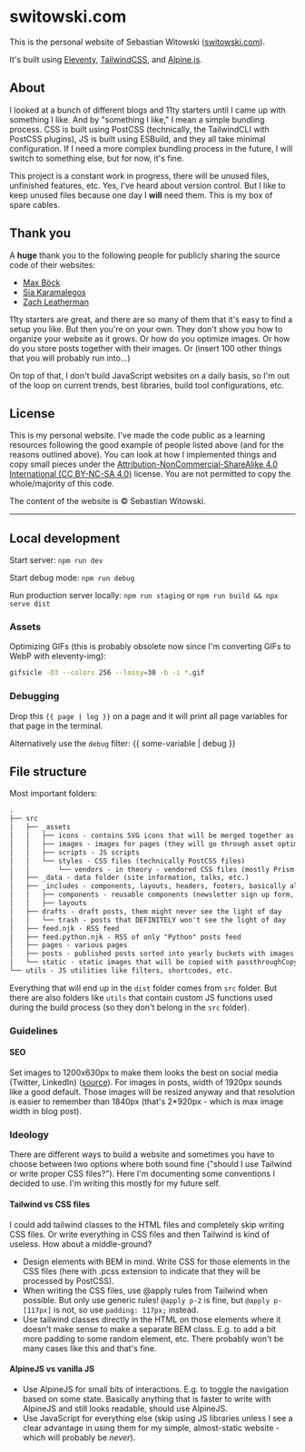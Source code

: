 # switowski.com

This is the personal website of Sebastian Witowski ([switowski.com](https://switowski.com)).

It's built using [Eleventy](https://www.11ty.dev/), [TailwindCSS](https://tailwindcss.com/), and [Alpine.js](https://alpinejs.dev/).

## About

I looked at a bunch of different blogs and 11ty starters until I came up with something I like. And by "something I like," I mean a simple bundling process. CSS is built using PostCSS (technically, the TailwindCLI with PostCSS plugins), JS is built using ESBuild, and they all take minimal configuration. If I need a more complex bundling process in the future, I will switch to something else, but for now, it's fine.

This project is a constant work in progress, there will be unused files, unfinished features, etc. Yes, I've heard about version control. But I like to keep unused files because one day I **will** need them. This is my box of spare cables.

## Thank you

A **huge** thank you to the following people for publicly sharing the source code of their websites:

* [Max Böck](https://mxb.dev/)
* [Sia Karamalegos](https://sia.codes/)
* [Zach Leatherman](https://www.zachleat.com/)

11ty starters are great, and there are so many of them that it's easy to find a setup you like. But then you're on your own. They don't show you how to organize your website as it grows. Or how do you optimize images. Or how do you store posts together with their images. Or (insert 100 other things that you will probably run into...)

On top of that, I don't build JavaScript websites on a daily basis, so I'm out of the loop on current trends, best libraries, build tool configurations, etc.

## License

This is my personal website. I've made the code public as a learning resources following the good example of people listed above (and for the reasons outlined above). You can look at how I implemented things and copy small pieces under the [Attribution-NonCommercial-ShareAlike 4.0 International (CC BY-NC-SA 4.0)](https://creativecommons.org/licenses/by-nc-sa/4.0/) license. You are not permitted to copy the whole/majority of this code.

The content of the website is © Sebastian Witowski.

----

## Local development

Start server: `npm run dev`

Start debug mode: `npm run debug`

Run production server locally: `npm run staging` or `npm run build && npx serve dist`

### Assets

Optimizing GIFs (this is probably obsolete now since I'm converting GIFs to WebP with eleventy-img):

```bash
gifsicle -O3 --colors 256 --lossy=30 -b -i *.gif
```

### Debugging

Drop this `{{ page | log }}` on a page and it will print all page variables for that page in the terminal.

Alternatively use the `debug` filter: {{ some-variable | debug }}

## File structure

Most important folders:

```txt
.
├── src
│   ├── _assets
│   │   ├── icons - contains SVG icons that will be merged together as SVG sprite
│   │   ├── images - images for pages (they will go through asset optimization with eleventy-img and WILL change name)
│   │   ├── scripts - JS scripts
│   │   └── styles - CSS files (technically PostCSS files)
│   │       └── vendors - in theory - vendored CSS files (mostly Prism themes)
│   ├── _data - data folder (site information, talks, etc.)
│   ├── _includes - components, layouts, headers, footers, basically all nunjucks files go here
│   │   ├── components - reusable components (newsletter sign up form, post card template, etc.)
│   │   ├── layouts
│   ├── drafts - draft posts, them might never see the light of day
│   │   └── trash - posts that DEFINITELY won't see the light of day
│   ├── feed.njk - RSS feed
│   ├── feed.python.njk - RSS of only "Python" posts feed
│   ├── pages - various pages
│   ├── posts - published posts sorted into yearly buckets with images stored next to the markdown text
│   └── static - static images that will be copied with passthroughCopy (so without any modifications)
└── utils - JS utilities like filters, shortcodes, etc.
```

Everything that will end up in the `dist` folder comes from `src` folder. But there are also folders like `utils` that contain custom JS functions used during the build process (so they don't belong in the `src` folder).

### Guidelines

#### SEO

Set images to 1200x630px to make them looks the best on social media (Twitter, LinkedIn) ([source](https://iamturns.com/open-graph-image-size/)).
For images in posts, width of 1920px sounds like a good default. Those images will be resized anyway and that resolution is easier to remember than 1840px (that's 2*920px - which is max image width in blog post).

### Ideology

There are different ways to build a website and sometimes you have to choose between two options where both sound fine ("should I use Tailwind or write proper CSS files?"). Here I'm documenting some conventions I decided to use. I'm writing this mostly for my future self.

#### Tailwind vs CSS files

I could add tailwind classes to the HTML files and completely skip writing CSS files. Or write everything in CSS files and then Tailwind is kind of useless. How about a middle-ground?

* Design elements with BEM in mind. Write CSS for those elements in the CSS files (here with .pcss extension to indicate that they will be processed by PostCSS).
* When writing the CSS files, use @apply rules from Tailwind when possible. But only use generic rules! `@apply p-2` is fine, but `@apply p-[117px]` is not, so use `padding: 117px;` instead.
* Use tailwind classes directly in the HTML on those elements where it doesn't make sense to make a separate BEM class. E.g. to add a bit more padding to some random element, etc. There probably won't be many cases like this and that's fine.

#### AlpineJS vs vanilla JS

* Use AlpineJS for small bits of interactions. E.g. to toggle the navigation based on some state. Basically anything that is faster to write with AlpineJS and still looks readable, should use AlpineJS.
* Use JavaScript for everything else (skip using JS libraries unless I see a clear advantage in using them for my simple, almost-static website - which will probably be *never*).
